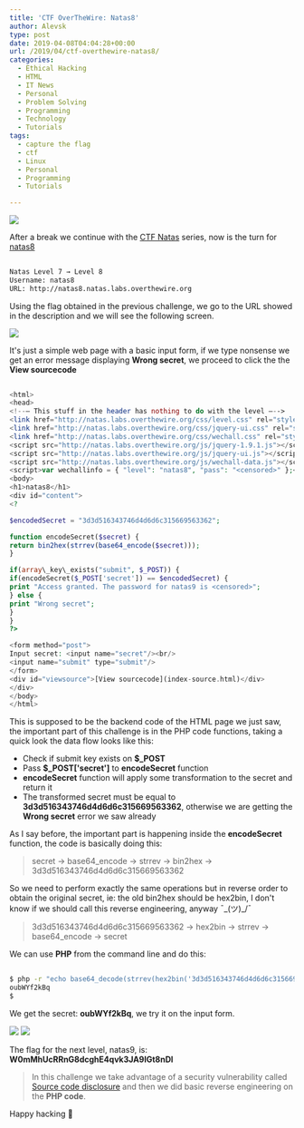 ```yaml
---
title: 'CTF OverTheWire: Natas8'
author: Alevsk
type: post
date: 2019-04-08T04:04:28+00:00
url: /2019/04/ctf-overthewire-natas8/
categories:
  - Ethical Hacking
  - HTML
  - IT News
  - Personal
  - Problem Solving
  - Programming
  - Technology
  - Tutorials
tags:
  - capture the flag
  - ctf
  - Linux
  - Personal
  - Programming
  - Tutorials

---
```

[![](/images/Screen-Shot-2018-05-29-at-1.57.38-AM-1200x596.png)](https://www.alevsk.com/2018/05/ctf-overthewire-natas1/screen-shot-2018-05-29-at-1-57-38-am/)

After a break we continue with the [CTF Natas](http://overthewire.org/wargames/natas/) series, now is the turn for [natas8](http://overthewire.org/wargames/natas/natas8.html)

```bash
  
Natas Level 7 → Level 8  
Username: natas8  
URL: http://natas8.natas.labs.overthewire.org  

```

Using the flag obtained in the previous challenge, we go to the URL showed in the description and we will see the following screen.

[![](/images/nata8_1.png)](https://www.alevsk.com/2019/04/ctf-overthewire-natas8/nata8_1/)

It's just a simple web page with a basic input form, if we type nonsense we get an error message displaying **Wrong secret**, we proceed to click the the **View sourcecode**

```php
  
<html>
<head>
<!--– This stuff in the header has nothing to do with the level –-->
<link href="http://natas.labs.overthewire.org/css/level.css" rel="stylesheet" type="text/css"/>
<link href="http://natas.labs.overthewire.org/css/jquery-ui.css" rel="stylesheet"/>
<link href="http://natas.labs.overthewire.org/css/wechall.css" rel="stylesheet"/>
<script src="http://natas.labs.overthewire.org/js/jquery-1.9.1.js"></script>
<script src="http://natas.labs.overthewire.org/js/jquery-ui.js"></script>
<script src="http://natas.labs.overthewire.org/js/wechall-data.js"></script><script src="http://natas.labs.overthewire.org/js/wechall.js"></script>
<script>var wechallinfo = { "level": "natas8", "pass": "<censored>" };</script></head>
<body>
<h1>natas8</h1>
<div id="content">
<?

$encodedSecret = "3d3d516343746d4d6d6c315669563362";

function encodeSecret($secret) {  
return bin2hex(strrev(base64_encode($secret)));  
}

if(array\_key\_exists("submit", $_POST)) {  
if(encodeSecret($_POST['secret']) == $encodedSecret) {  
print "Access granted. The password for natas9 is <censored>";  
} else {  
print "Wrong secret";  
}  
}  
?>

<form method="post">  
Input secret: <input name="secret"/><br/>
<input name="submit" type="submit"/>
</form>
<div id="viewsource">[View sourcecode](index-source.html)</div>
</div>
</body>
</html>  

```

This is supposed to be the backend code of the HTML page we just saw, the important part of this challenge is in the PHP code functions, taking a quick look the data flow looks like this:

  * Check if submit key exists on **$_POST**
  * Pass **$_POST['secret']** to **encodeSecret** function
  * **encodeSecret** function will apply some transformation to the secret and return it
  * The transformed secret must be equal to **3d3d516343746d4d6d6c315669563362**, otherwise we are getting the **Wrong secret** error we saw already

As I say before, the important part is happening inside the **encodeSecret** function, the code is basically doing this:

> secret -> base64_encode -> strrev -> bin2hex -> 3d3d516343746d4d6d6c315669563362

So we need to perform exactly the same operations but in reverse order to obtain the original secret, ie: the old bin2hex should be hex2bin, I don't know if we should call this reverse engineering, anyway ¯\_(ツ)_/¯

> 3d3d516343746d4d6d6c315669563362 -> hex2bin -> strrev -> base64_encode -> secret

We can use **PHP** from the command line and do this:

```bash
  
$ php -r "echo base64_decode(strrev(hex2bin('3d3d516343746d4d6d6c315669563362')));"  
oubWYf2kBq  
$  

```

We get the secret: **oubWYf2kBq**, we try it on the input form.

[![](/images/nata8_2.png)](https://www.alevsk.com/2019/04/ctf-overthewire-natas8/nata8_2/)
[![](/images/nata8_3.png)](https://www.alevsk.com/2019/04/ctf-overthewire-natas8/nata8_3/)

The flag for the next level, natas9, is: **W0mMhUcRRnG8dcghE4qvk3JA9lGt8nDl**

> In this challenge we take advantage of a security vulnerability called [Source code disclosure](https://www.acunetix.com/blog/articles/source-code-disclosure-dangerous/) and then we did basic reverse engineering on the **PHP code**. 

Happy hacking 🙂
